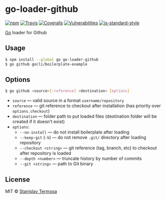 # go-loader-github

[![npm](https://img.shields.io/npm/v/go-loader-github.svg?style=flat-square)](https://www.npmjs.com/package/go-loader-github)
[![Travis](https://img.shields.io/travis/gocli/go-loader-github.svg?style=flat-square)](https://travis-ci.org/gocli/go-loader-github)
[![Coveralls](https://img.shields.io/coveralls/github/gocli/go-loader-github.svg?style=flat-square)](https://coveralls.io/github/gocli/go-loader-github)
[![Vulnerabilities](https://snyk.io/test/github/gocli/go-loader-github/badge.svg?style=flat-square)](https://snyk.io/test/github/gocli/go-loader-github)
[![js-standard-style](https://img.shields.io/badge/code%20style-standard-green.svg?style=flat-square)](https://github.com/gocli/go-loader-github)

[Go](https://www.npmjs.com/package/go) loader for Github

## Usage

```bash
$ npm install --global go go-loader-github
$ go github gocli/boilerplate-example
```

## Options

```bash
$ go github <source>[:reference] <destination> [options]
```

- `source` — valid source in a format `username/repository`
- `reference` — git reference to checkout after installation (has priority over `options.checkout`)
- `destination` — folder path to put loaded files (destination folder will be created if it doesn't exist)
- `options`:
  - `--no-install` — do not install boilerplate after loading
  - `--keep-git` (`-k`) — do not remove `.git/` directory after loading repository
  - `--checkout <string>` — git reference (tag, branch, etc) to checkout after repository is loaded
  - `--depth <number>` — truncate history by number of commits
  - `--git <string>` — path to Git binary

## License

MIT © [Stanislav Termosa](https://github.com/termosa)


